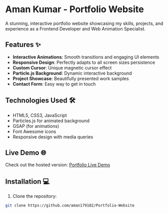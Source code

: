 # Aman Kumar - Portfolio Website



A stunning, interactive portfolio website showcasing my skills, projects, and experience as a Frontend Developer and Web Animation Specialist.

## Features ✨

- **Interactive Animations**: Smooth transitions and engaging UI elements
- **Responsive Design**: Perfectly adapts to all screen sizes
persistence
- **Custom Cursor**: Unique magnetic cursor effect
- **Particle.js Background**: Dynamic interactive background
- **Project Showcase**: Beautifully presented work samples
- **Contact Form**: Easy way to get in touch

## Technologies Used 🛠️

- HTML5, CSS3, JavaScript
- Particles.js for animated background
- GSAP (for animations)
- Font Awesome icons
- Responsive design with media queries

## Live Demo 🌐

Check out the hosted version: [Portfolio Live Demo](https://amanfolioo.netlify.app)



## Installation 💻

1. Clone the repository:
```bash
git clone https://github.com/aman179102/Portfolio-Website
